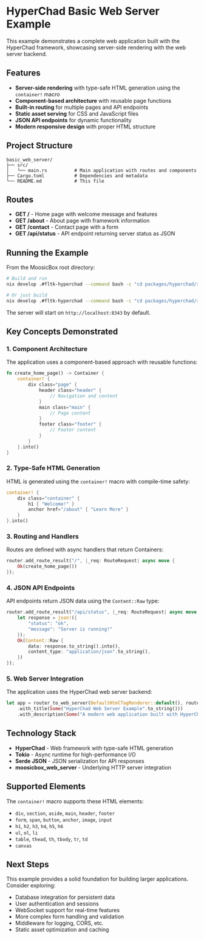 # HyperChad Basic Web Server Example

This example demonstrates a complete web application built with the HyperChad framework, showcasing server-side rendering with the web server backend.

## Features

* **Server-side rendering** with type-safe HTML generation using the `container!` macro
* **Component-based architecture** with reusable page functions
* **Built-in routing** for multiple pages and API endpoints
* **Static asset serving** for CSS and JavaScript files
* **JSON API endpoints** for dynamic functionality
* **Modern responsive design** with proper HTML structure

## Project Structure

```
basic_web_server/
├── src/
│   └── main.rs          # Main application with routes and components
├── Cargo.toml           # Dependencies and metadata
└── README.md            # This file
```

## Routes

* **GET /** - Home page with welcome message and features
* **GET /about** - About page with framework information
* **GET /contact** - Contact page with a form
* **GET /api/status** - API endpoint returning server status as JSON

## Running the Example

From the MoosicBox root directory:

```bash
# Build and run
nix develop .#fltk-hyperchad --command bash -c "cd packages/hyperchad/renderer/html/web_server/examples/basic_web_server && cargo run"

# Or just build
nix develop .#fltk-hyperchad --command bash -c "cd packages/hyperchad/renderer/html/web_server/examples/basic_web_server && cargo build"
```

The server will start on `http://localhost:8343` by default.

## Key Concepts Demonstrated

### 1. Component Architecture

The application uses a component-based approach with reusable functions:

```rust
fn create_home_page() -> Container {
    container! {
        div class="page" {
            header class="header" {
                // Navigation and content
            }
            main class="main" {
                // Page content
            }
            footer class="footer" {
                // Footer content
            }
        }
    }.into()
}
```

### 2. Type-Safe HTML Generation

HTML is generated using the `container!` macro with compile-time safety:

```rust
container! {
    div class="container" {
        h1 { "Welcome!" }
        anchor href="/about" { "Learn More" }
    }
}.into()
```

### 3. Routing and Handlers

Routes are defined with async handlers that return Containers:

```rust
router.add_route_result("/", |_req: RouteRequest| async move {
    Ok(create_home_page())
});
```

### 4. JSON API Endpoints

API endpoints return JSON data using the `Content::Raw` type:

```rust
router.add_route_result("/api/status", |_req: RouteRequest| async move {
    let response = json!({
        "status": "ok",
        "message": "Server is running!"
    });
    Ok(Content::Raw {
        data: response.to_string().into(),
        content_type: "application/json".to_string(),
    })
});
```

### 5. Web Server Integration

The application uses the HyperChad web server backend:

```rust
let app = router_to_web_server(DefaultHtmlTagRenderer::default(), router)
    .with_title(Some("HyperChad Web Server Example".to_string()))
    .with_description(Some("A modern web application built with HyperChad".to_string()));
```

## Technology Stack

* **HyperChad** - Web framework with type-safe HTML generation
* **Tokio** - Async runtime for high-performance I/O
* **Serde JSON** - JSON serialization for API responses
* **moosicbox_web_server** - Underlying HTTP server integration

## Supported Elements

The `container!` macro supports these HTML elements:
- `div`, `section`, `aside`, `main`, `header`, `footer`
- `form`, `span`, `button`, `anchor`, `image`, `input`
- `h1`, `h2`, `h3`, `h4`, `h5`, `h6`
- `ul`, `ol`, `li`
- `table`, `thead`, `th`, `tbody`, `tr`, `td`
- `canvas`

## Next Steps

This example provides a solid foundation for building larger applications. Consider exploring:

* Database integration for persistent data
* User authentication and sessions
* WebSocket support for real-time features
* More complex form handling and validation
* Middleware for logging, CORS, etc.
* Static asset optimization and caching
